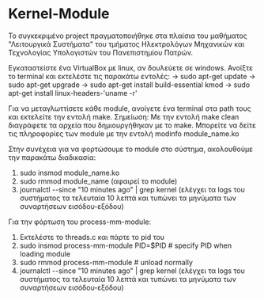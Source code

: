# Kernel-Module

Το συγκεκριμένο project πραγματοποιήθηκε στα πλαίσια του μαθήματος "Λειτουργικά Συστήματα" του τμήματος Ηλεκτρολόγων Μηχανικών και Τεχνολογίας Υπολογιστών του Πανεπιστημίου Πατρών.

Εγκαταστείστε ένα VirtualBox με linux, αν δουλεύετε σε windows.
Ανοίξτε το terminal και εκτελέστε τις παρακάτω εντολές:
-> sudo apt-get update
-> sudo apt-get upgrade
-> sudo apt-get install build-essential kmod
-> sudo apt-get install linux-headers-'uname -r'

Για να μεταγλωττίσετε κάθε module, ανοίγετε ένα terminal στα path τους και εκτελείτε την εντολή make.
Σημείωση: Με την εντολή make clean διαγράφετε τα αρχεία που δημιουργήθηκαν με το make.
Μπορείτε να δείτε τις πληροφορίες των module με την εντολή modinfo module_name.ko

Στην συνέχεια για να φορτώσουμε το module στο σύστημα, ακολουθούμε την παρακάτω διαδικασία:
1) sudo insmod module_name.ko
2) sudo rmmod module_name (αφαιρεί το module)
3) journalctl --since "10 minutes ago" | grep kernel (ελέγχει τα logs του συστήματος τα τελευταία 10 λεπτά και τυπώνει τα μηνύματα των συναρτήσεων εισόδου-εξόδου)

Για την φόρτωση του process-mm-module:
1) Εκτελέστε το threads.c και πάρτε το pid του 
2) sudo insmod process-mm-module PID=$PID # specify PID when loading module 
3) sudo rmmod process-mm-module # unload normally 
4) journalctl --since "10 minutes ago" | grep kernel (ελέγχει τα logs του συστήματος τα τελευταία 10 λεπτά και τυπώνει τα μηνύματα των συναρτήσεων εισόδου-εξόδου)
